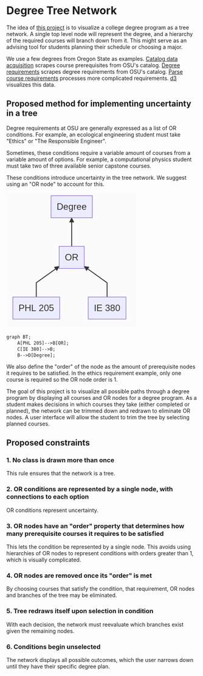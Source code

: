 # Degree Tree Network
The idea of [this project](https://github.com/course-network/degree-requirement-tree/) is to visualize a college degree program as a tree network. A single top level node will represent the degree, and a hierarchy of the required courses will branch down from it. This might serve as an advising tool for students planning their schedule or choosing a major.

We use a few degrees from Oregon State as examples. [Catalog data acquisition](catalog_data_acquisition) scrapes course prerequisites from OSU's catalog. [Degree requirements](degree_requirements) scrapes degree requirements from OSU's catalog. [Parse course requirements](parse_course_requirements) processes more complicated requirements. [d3](d3) visualizes this data. 

## Proposed method for implementing uncertainty in a tree
Degree requirements at OSU are generally expressed as a list of OR conditions. For example, an ecological engineering student must take "Ethics" or "The Responsible Engineer".

Sometimes, these conditions require a variable amount of courses from a variable amount of options. For example, a computational physics student must take two of three available senior capstone courses.

These conditions introduce uncertainty in the tree network. We suggest using an "OR node" to account for this.

![OR node example](or_example.png)
```
graph BT;
    A[PHL 205]-->B[OR];
    C[IE 380]-->B;
    B-->D[Degree];
```

We also define the "order" of the node as the amount of prerequisite nodes it requires to be satisfied. In the ethics requirement example, only one course is required so the OR node order is 1.

The goal of this project is to visualize all possible paths through a degree program by displaying all courses and OR nodes for a degree program. As a student makes decisions in which courses they take (either completed or planned), the network can be trimmed down and redrawn to eliminate OR nodes. A user interface will allow the student to trim the tree by selecting planned courses.

## Proposed constraints
### 1. No class is drawn more than once
This rule ensures that the network is a tree.

### 2. OR conditions are represented by a single node, with connections to each option
OR conditions represent uncertainty.

### 3. OR nodes have an "order" property that determines how many prerequisite courses it requires to be satisfied
This lets the condition be represented by a single node. This avoids using hierarchies of OR nodes to represent conditions with orders greater than 1, which is visually complicated.

### 4. OR nodes are removed once its "order" is met
By choosing courses that satisfy the condition, that requirement, OR nodes and branches of the tree may be eliminated.

### 5. Tree redraws itself upon selection in condition
With each decision, the network must reevaluate which branches exist given the remaining nodes.

### 6. Conditions begin unselected
The network displays all possible outcomes, which the user narrows down until they have their specific degree plan.
